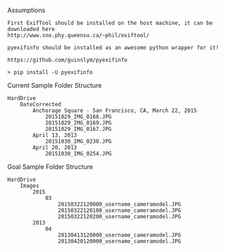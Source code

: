 

Assumptions

	First ExifTool should be installed on the host machine, it can be downloaded here
	http://www.sno.phy.queensu.ca/~phil/exiftool/

	pyexifinfo should be installed as an awesome python wrapper for it!

	https://github.com/guinslym/pyexifinfo

	> pip install -U pyexifinfo

Current Sample Folder Structure

	HardDrive
		DateCorrected
			Anchorage Square - San Francisco, CA, March 22, 2015
				20151029_IMG_0168.JPG
				20151029_IMG_0169.JPG
				20151029_IMG_0167.JPG
			April 13, 2013
				20151030_IMG_0230.JPG
			April 20, 2013
				20151030_IMG_0254.JPG



Goal Sample Folder Structure

	HardDrive
		Images
			2015
				03
					20150322120000_username_cameramodel.JPG
					20150322120100_username_cameramodel.JPG
					20150322120200_username_cameramodel.JPG
			2013
				04
					20130413120000_username_cameramodel.JPG
					20130420120000_username_cameramodel.JPG
